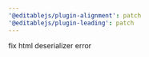 ```yaml
---
'@editablejs/plugin-alignment': patch
'@editablejs/plugin-leading': patch
---
```


fix html deserializer error
